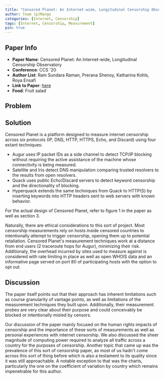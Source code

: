 ```yaml
---
title: "Censored Planet: An Internet-wide, Longitudinal Censorship Observatory"
author: Team (p)Mango
categories: [Internet, Censorship]
tags: [Internet, Censorship, Measurement]
pin: true
---
```


## Paper Info
- **Paper Name**: Censored Planet: An Internet-wide, Longitudinal Censorship Observatory
- **Conference**: CCS '20
- **Author List**: Ram Sundara Raman, Prerana Shenoy, Katharina Kohls, Roya Ensafi
- **Link to Paper**: [here](https://dl.acm.org/doi/pdf/10.1145/3372297.3417883)
- **Food**: Fruit salad

## Problem

## Solution

Censored Planet is a platform designed to measure internet censorship across six protocols (IP, DNS, HTTP, HTTPS, Echo, and Discard) using four extant techniques:
 - Augur uses IP packet IDs as a side channel to detect TCP/IP blocking without requiring the active assistance of the machine whose connectivity is being measured.
 - Satellite and Iris detect DNS manipulation comparing trusted resolvers to the results from open resolvers.
 - Quack uses public Echo/Discard servers to detect keyword censorship and the directionality of blocking.
 - Hyperquack extends the same techniques from Quack to HTTP(S) by inserting keywords into HTTP headers sent to web servers with known behavior.

For the actual design of Censored Planet, refer to figure 1 in the paper as well as section 3.

Naturally, there are ethical considerations to this sort of project.
Most censorship measurements rely on hosts inside censored countries to intentionally attempt to trigger censorship, opening them up to potential retaliation.
Censored Planet's measurement techniques work at a distance from end users (2 traceroute hops for Augur), minimizing their risk.
Additionaly, the overhead incurred by sites used to measure against is considered with rate limiting in place as well as open WHOIS data and an informative page served on port 80 of participating hosts with the option to opt out.


## Discussion

The paper itself points out that their approach has inherent limitations such as course granularity of vantage points, as well as limitations of the measurement techniques they built upon.
Additionally, their measurement probes are very clear about their purpose and could conceivably be blocked or intentionally misled by censors.

Our discussion of the paper mainly focused on the human rights impacts of censorship and the importance of these sorts of measurements as well as personal experiences with internet censorship.
We also discussed the sheer magnitude of computing power required to analyze all traffic across a country for the purposes of censorship.
Another topic that came up was the prevalence of this sort of censorship paper, as most of us hadn't come across this sort of thing before which is also a testament to its quality since it was still approachable.
A notable exception to that was the charts, particularly the one on the coefficient of variation by country which remains impenetrable for this author.
